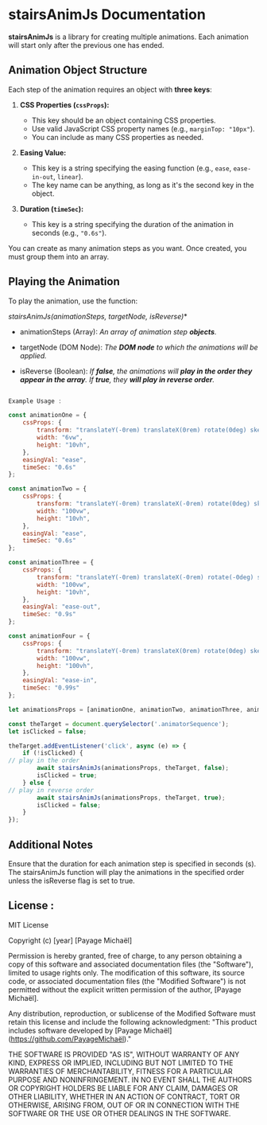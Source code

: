 

# **stairsAnimJs** Documentation

**stairsAnimJs** is a library for creating multiple animations. Each animation will start only after the previous one has ended.

## Animation Object Structure

Each step of the animation requires an object with **three keys**:

1. **CSS Properties (`cssProps`):**
   - This key should be an object containing CSS properties.
   - Use valid JavaScript CSS property names (e.g., `marginTop: "10px"`).
   - You can include as many CSS properties as needed.

2. **Easing Value:**
   - This key is a string specifying the easing function (e.g., `ease`, `ease-in-out`, `linear`).
   - The key name can be anything, as long as it's the second key in the object.

3. **Duration (`timeSec`):**
   - This key is a string specifying the duration of the animation in seconds (e.g., `"0.6s"`).

You can create as many animation steps as you want. Once created, you must group them into an array.

## Playing the Animation

To play the animation, use the function:

*stairsAnimJs(animationSteps, targetNode, isReverse)**

* animationSteps (Array): _An array of animation step **objects**._

* targetNode (DOM Node): _The **DOM node** to which the animations will be applied._

* isReverse (Boolean): _If **false**, the animations will **play in the order they appear in the array**. If **true**, they **will play in reverse order**._


```javascript

Example Usage : 

const animationOne = {
    cssProps: {
        transform: "translateY(-0rem) translateX(0rem) rotate(0deg) skewX(0deg)",
        width: "6vw",
        height: "10vh",
    },
    easingVal: "ease",
    timeSec: "0.6s"
};

const animationTwo = {
    cssProps: {
        transform: "translateY(-0rem) translateX(-0rem) rotate(0deg) skewX(0deg)",
        width: "100vw",
        height: "10vh",
    },
    easingVal: "ease",
    timeSec: "0.6s"
};

const animationThree = {
    cssProps: {
        transform: "translateY(-0rem) translateX(-0rem) rotate(-0deg) skewX(0deg)",
        width: "100vw",
        height: "10vh",
    },
    easingVal: "ease-out",
    timeSec: "0.9s"
};

const animationFour = {
    cssProps: {
        transform: "translateY(-0rem) translateX(0rem) rotate(0deg) skewX(0deg)",
        width: "100vw",
        height: "100vh",
    },
    easingVal: "ease-in",
    timeSec: "0.99s"
};

let animationsProps = [animationOne, animationTwo, animationThree, animationFour];

const theTarget = document.querySelector('.animatorSequence');
let isClicked = false;

theTarget.addEventListener('click', async (e) => {
    if (!isClicked) {
// play in the order
        await stairsAnimJs(animationsProps, theTarget, false);
        isClicked = true;
    } else {
// play in reverse order
        await stairsAnimJs(animationsProps, theTarget, true);
        isClicked = false;
    }
});

```

## Additional Notes

Ensure that the duration for each animation step is specified in seconds (s).
The stairsAnimJs function will play the animations in the specified order unless the isReverse flag is set to true.



## License : 

MIT License

Copyright (c) [year] [Payage Michaël]

Permission is hereby granted, free of charge, to any person obtaining a copy
of this software and associated documentation files (the "Software"), limited to usage rights only. 
The modification of this software, its source code, or associated documentation files (the "Modified Software") is not permitted without the explicit written permission of the author, [Payage Michaël].

Any distribution, reproduction, or sublicense of the Modified Software must retain this license and include the following acknowledgment: 
"This product includes software developed by [Payage Michaël] (https://github.com/PayageMichaël)."

THE SOFTWARE IS PROVIDED "AS IS", WITHOUT WARRANTY OF ANY KIND, EXPRESS OR IMPLIED, INCLUDING BUT NOT LIMITED TO THE WARRANTIES OF MERCHANTABILITY, FITNESS FOR A PARTICULAR PURPOSE AND NONINFRINGEMENT. IN NO EVENT SHALL THE AUTHORS OR COPYRIGHT HOLDERS BE LIABLE FOR ANY CLAIM, DAMAGES OR OTHER LIABILITY, WHETHER IN AN ACTION OF CONTRACT, TORT OR OTHERWISE, ARISING FROM, OUT OF OR IN CONNECTION WITH THE SOFTWARE OR THE USE OR OTHER DEALINGS IN THE SOFTWARE.


